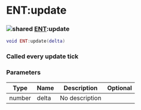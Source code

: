 # ENT:update

### ![shared](../../home/scripted\_entity/.gitbook/assets/shared.png) [ENT](../../home/scripted\_entity/home/ENT/):update

```lua
void ENT:update(delta)
```

### Called every update tick

### Parameters

| Type   | Name  | Description    | Optional |
| ------ | ----- | -------------- | -------: |
| number | delta | No description |          |
